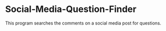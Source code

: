 # Social-Media-Question-Finder
This program searches the comments on a social media post for questions.
